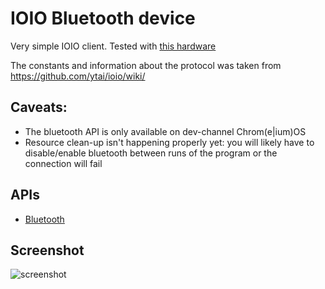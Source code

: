 # IOIO Bluetooth device

Very simple IOIO client. Tested with [this hardware](http://www.adafruit.com/blog/2012/06/15/new-product-ioio-mint-portable-android-development-kit/)

The constants and information about the protocol was taken from https://github.com/ytai/ioio/wiki/

## Caveats:
* The bluetooth API is only available on dev-channel Chrom(e|ium)OS
* Resource clean-up isn't happening properly yet: you will likely have to disable/enable bluetooth between runs of the program or the connection will fail

## APIs

* [Bluetooth](http://developer.chrome.com/apps/bluetooth.html)
     
## Screenshot
![screenshot](https://raw.github.com/GoogleChrome/chrome-app-samples/master/ioio/assets/screenshot_1280_800.png)


